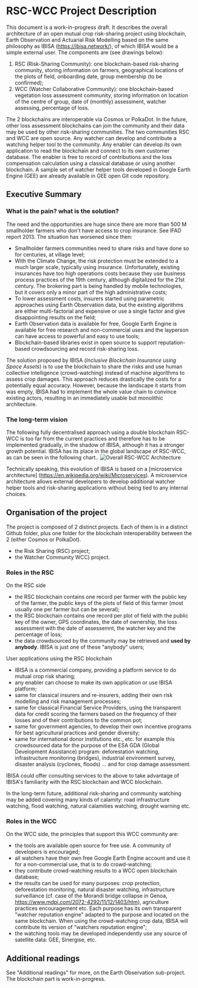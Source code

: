 # RSC-WCC Project Description
This document is a work-in-progress draft. It describes the overall architecture of an open mutual crop risk-sharing project using blockchain, Earth Observation and Actuarial Risk Modelling based on the same philosophy as IBISA (https://ibisa.network/), of which IBISA would be a simple external user. The components are (see drawings below):

1. RSC (Risk-Sharing Community): one blockchain-based risk-sharing community, storing information on farmers, geographical locations of  the plots of field, onboarding date, group membership  (to be confirmed);
2. WCC (Watcher Collaborative Community): one blockchain-based vegetation loss assessment community, storing information on location of the centre of group, date of (monthly) assessment, watcher assessing, percentage of loss.

The 2 blockchains are interoperable via Cosmos or PolkaDot. In the future, other loss assessment blockchains can join the community and their data may be used by other risk-sharing communities. The two communities RSC and WCC are open source. Any watcher can develop and contribute a watching helper tool to the community. Any enabler can develop its own application to read the blockchain and connect to its own customer database. The enabler is free to record of contributions and the loss compensation calculation using a classical database or using another blockchain. A sample set of watcher helper tools developed in Google Earth Engine (GEE) are already available in GEE open Git code repository.

## Executive Summary
### What is the pain? what is the solution?
The need and the opportunities are huge since there are more than 500 M smallholder farmers who don't have access to crop insurance. See IFAD report 2013. The situation has worsened since then:
* Smallholder farmers communities need to share risks and have done so for centuries, at village level;
* With the Climate Change, the risk protection must be extended to a much larger scale, typically using insurance. Unfortunately, existing insurances have too high operations costs because they use business process practices of the 19th century, although digitalized for the 21st century. The brokering part is being handled by mobile technologies, but it covers only a minor part of the high administrative costs;
* To lower assessment costs, insurers started using parametric approaches using Earth Observation data, but the existing algorithms are either multi-factorial and expensive or use a single factor and give disappointing results on the field;
* Earth Observation data is available for free, Google Earth Engine is available for free research and non-commercial uses and the layperson can have access to powerful and easy to use tools;
* Blockchain-based libraries exist in open source to support reputation-based crowdsourcing and record risk-sharing loss.

The solution proposed by IBISA (_Inclusive Blockchain Insurance using Space Assets_) is to use the blockchain to share the risks and use human collective intelligence (crowd-watching) instead of machine algorithms to assess crop damages. This approach reduces drastically the costs for a potentially equal accuracy. However, because the landscape it starts from was empty, IBISA had to implement the whole value chain to convince existing actors, resulting in an immediately usable but monolithic architecture. 
### The long-term vision
The following fully decentralised approach using a double blockchain RSC-WCC is too far from the current practices and therefore has to be implemented gradually, in the shadow of IBISA, although it has a stronger growth potential. IBISA has its place in the global landscape of RSC-WCC, as can be seen in the following chart.. ![Overall RSC-WCC Architecture](https://raw.githubusercontent.com/kvutien/Top-Level/master/common/images/20200717%20RSC-WCC%20Overall%20Architecture.png)

Technically speaking, this evolution of IBISA is based on a [microservice architecture] (https://en.wikipedia.org/wiki/Microservices). A microservice architecture allows external developers to develop additional watcher helper tools  and risk-sharing applications without being tied to any internal choices.

## Organisation of the project
The project is composed of 2 distinct projects. Each of them is in a distinct Github folder, plus one folder for the blockchain interoperability between the 2 (either Cosmos or PolkaDot).
* the Risk Sharing (RSC) project;
* the Watcher Community WCC) project.

### Roles in the RSC
On the RSC side
* the RSC blockchain contains one record per farmer with the public key of the farmer, the public keys of the plots of field of this farmer (most usually one per farmer but can be  several);
* the RSC blockchain contains one record per plot of field with the public key of the owner, GPS coordinates, the date of ownership, the loss assessment with the date of assessemnt, the watcher key and the percentage of loss;
* the data crowdsourced by the community may be retrieved and **used by anybody**. IBISA is just one of these "anybody" users;

User applications using  the RSC blockchain
* IBISA is a commercial company, providing a platform service to do mutual crop risk sharing;
* any enabler can choose to make its own application or use IBISA platform;
* same for classical insurers and re-insurers, adding their own risk modelling and risk management processes;
* same for classical  Financial Service Providers, using the transparent data for credit scoring the farmers based on the frequency of their losses and of their contributions to the common pot;
* same for government agencies, to develop their own incentive programs  for best agricultural practices and gender diversity;
* same for international donor institutions etc., etc. for example this crowdsourced data for the purpose of the ESA GDA (Global Development Assistance) program: deforestation watching, infrastructure monitoring (bridges), industrial environment survey, disaster analysis (cyclones, floods) … and for crop damage assessment.

IBISA could offer consulting services to the above to take advantage of IBISA's familiarity with the RSC blockchain and WCC blockchain.

In the long-term future, additional risk-sharing and community watching may be added covering many kinds of calamity: road infrastructure watching, flood watching, natural calamities watching, drought warning etc.

### Roles in the WCC
On the WCC side, the principles that support this WCC community are:
* the tools are available open source for free use. A community of developers is encouraged;
* all watchers have their own free Google Earth Engine account and use it for a non-commercial use, that is to do crowd-watching;
* they contribute crowd-watching results to a WCC open blockchain database;
*	the results can be used for many purposes: crop protection, deforestation monitoring, natural disaster watching, infrastructure surveillance (cf. case of the Morandi bridge collapse in Genoa, https://www.mdpi.com/2072-4292/11/12/1403/htm), agriculture practices encouragement etc. Each purpose has its own transparent "watcher reputation engine" adapted to the purpose and located on the same blockchain. When using the crowd-watching crop data, IBISA will contribute its version of "watchers reputation engine";
* the watching tools may be developed independently use any source of satellite data: GEE, Sinergise, etc.

## Additional readings
See "Additional readings" for more, on the Earth Observation sub-project. The blockchain part is work-in-progress.

